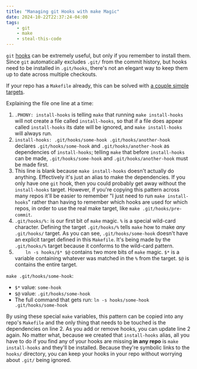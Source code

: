 ```yaml
---
title: "Managing git Hooks with make Magic"
date: 2024-10-22T22:37:24-04:00
tags:
    - git
    - make
    - steal-this-code
---
```

`git` [hooks](https://git-scm.com/book/en/v2/Customizing-Git-Git-Hooks)
can be extremely useful, but only if you remember to install them.
Since `git` automatically excludes `.git/` from the commit history,
but hooks need to be installed in `.git/hooks`,
there's not an elegant way to keep them up to date across multiple checkouts.

If your repo has a `Makefile` already, this can be solved with
[a couple simple targets](https://github.com/charlesthomas/steal-this-code/tree/main/make/git-hooks/Makefile).

Explaining the file one line at a time:

1. `.PHONY: install-hooks` is telling `make` that running `make install-hooks` will not create
a file called `install-hooks`,
so that if a file does appear called `install-hooks` its date will be ignored,
and `make install-hooks` will always run.
2. `install-hooks: .git/hooks/some-hook .git/hooks/another-hook` declares
`.git/hooks/some-hook` and `.git/hooks/another-hook` as dependencies of `install-hooks`;
telling `make` that before `install-hooks` can be made,
`.git/hooks/some-hook` and `.git/hooks/another-hook` must be made first.
3. This line is blank because `make install-hooks` doesn't actually do anything.
Effectively it's just an alias to make the dependencies.
If you only have one `git` hook, then you could probably get away without the `install-hooks` target.
However, if you're copying this pattern across many repos it'll be easier to remember
"I just need to run `make install-hooks`" rather than having to remember which hooks are
used for which repos, in order to use the real make target, like `make .git/hooks/pre-commit`.
4. `.git/hooks/%:` is our first bit of `make` magic.
`%` is a special wild-card character.
Defining the target `.git/hooks/%` tells `make` how to make _any_ `.git/hooks/` target.
As you can see,
`.git/hooks/some-hook` doesn't have an explicit target defined in this `Makefile`.
It's being made by the `.git/hooks/%` target because it conforms to the wild-card pattern.
5. `    ln -s hooks/$* $@` contains two more bits of `make` magic.
`$*` is a variable containing whatever was matched in the `%` from the target.
`$@` is contains the entire target.

`make .git/hooks/some-hook`:
- `$*` value: `some-hook`
- `$@` value: `.git/hooks/some-hook`
- The full command that gets run: `ln -s hooks/some-hook .git/hooks/some-hook`

By using these special `make` variables, this pattern can be copied into any repo's `Makefile`
and the only thing that needs to be touched is the dependencies on line 2.
As you add or remove hooks, you can update line 2 again.
No matter what, because we created that `install-hooks` alias,
all you have to do if you find any of your hooks are missing **in any repo** is
`make install-hooks` and they'll be installed.
Because they're symbolic links to the `hooks/` directory,
you can keep your hooks in your repo without worrying about `.git/` being ignored.
